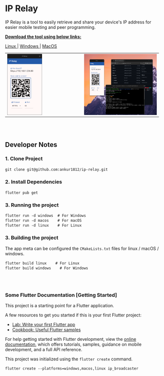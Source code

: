 # IP Relay

IP Relay is a tool to easily retrieve and share your device's IP address for easier mobile testing and peer programming.

<b> <u>Download the tool using below links: </u> </b>
<br>

<a href="https://github.com/ankur1812/ip-relay/raw/refs/heads/main/app-bundles/linux/ip_relay_v0.0.1.tar.xz" download>
  Linux
</a>
| 
<a href="https://github.com/ankur1812/ip-relay/raw/refs/heads/main/app-bundles/win/ip_relay_v0.0.1.zip" download>
  Windows
</a>
| 
<a href="#"> MacOS </a>

<br>

<table>
  <tr>
    <td style="width:50%">
      <img src="./assets/app-screenshot.png" height="200px">
    </td>
    <td style="width:50%">
      <img src="./assets/app-desktop.png" height=200px" />
    </td>
  </tr>
</table>

<br><br>

## Developer Notes

### 1. Clone Project
`git clone git@github.com:ankur1812/ip-relay.git`

### 2. Install Dependencies
`flutter pub get`

### 3. Running the project
```
flutter run -d windows  # For Windows
flutter run -d macos    # For macOS
flutter run -d linux    # For Linux
```

### 3. Building the project

The app meta can be configured the `CMakeLists.txt` files for linux / macOS / windows.

```
flutter build linux    # For Linux
flutter build windows    # For Windows
```

<br><br>

### Some Flutter Documentation [Getting Started]

This project is a starting point for a Flutter application.

A few resources to get you started if this is your first Flutter project:

- [Lab: Write your first Flutter app](https://docs.flutter.dev/get-started/codelab)
- [Cookbook: Useful Flutter samples](https://docs.flutter.dev/cookbook)

For help getting started with Flutter development, view the
[online documentation](https://docs.flutter.dev/), which offers tutorials,
samples, guidance on mobile development, and a full API reference.

This project was initialized using the `flutter create` command.
```
flutter create --platforms=windows,macos,linux ip_broadcaster
```


